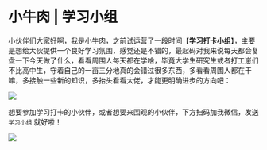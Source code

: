 # 小牛肉 | 学习小组

小伙伴们大家好啊，我是小牛肉，之前试运营了一段时间【**学习打卡小组**】，主要是想给大伙提供一个良好学习氛围，感觉还是不错的，最起码对我来说每天都会复盘一下今天做了什么，看看周围人每天都在学啥，毕竟大学生研究生或者打工崽们不比高中生，守着自己的一亩三分地真的会错过很多东西，多看看周围人都在干嘛，多接触一些新的知识，多抬头看看大佬，才能更明确进步的方向吧：

![](https://gitee.com/veal98/images/raw/master/img/20211017233047.png)



想要参加学习打卡的小伙伴，或者想要来围观的小伙伴，下方扫码加我微信，发送 `学习小组` 就好啦！

![](https://gitee.com/veal98/images/raw/master/img/20211017233719.png)

